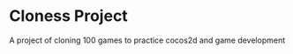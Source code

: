 Cloness Project
===============

A project of cloning 100 games to practice cocos2d and game development
